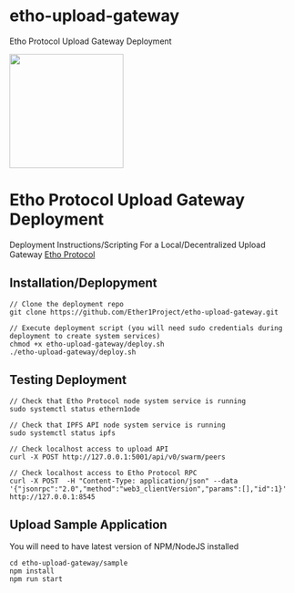 # etho-upload-gateway
Etho Protocol Upload Gateway Deployment

<div class="bg-gray-dark">
<img src="https://github.com/Ether1Project/Ether-1-Branding/raw/master/PNG%20Logos/ethoProtocolBlack.png" width="200" />
</div>

# Etho Protocol Upload Gateway Deployment

Deployment Instructions/Scripting For a Local/Decentralized Upload Gateway [Etho Protocol](https://ethoprotocol.com)

## Installation/Deplopyment
```
// Clone the deployment repo
git clone https://github.com/Ether1Project/etho-upload-gateway.git

// Execute deployment script (you will need sudo credentials during deployment to create system services)
chmod +x etho-upload-gateway/deploy.sh
./etho-upload-gateway/deploy.sh
```

## Testing Deployment
```
// Check that Etho Protocol node system service is running
sudo systemctl status ethern1ode

// Check that IPFS API node system service is running
sudo systemctl status ipfs

// Check localhost access to upload API
curl -X POST http://127.0.0.1:5001/api/v0/swarm/peers

// Check localhost access to Etho Protocol RPC
curl -X POST  -H "Content-Type: application/json" --data '{"jsonrpc":"2.0","method":"web3_clientVersion","params":[],"id":1}' http://127.0.0.1:8545
```

## Upload Sample Application 
You will need to have latest version of NPM/NodeJS installed
```
cd etho-upload-gateway/sample
npm install
npm run start
```
